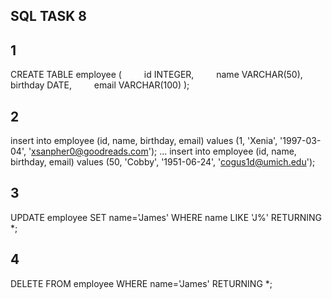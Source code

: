 ## SQL TASK 8
## 1
CREATE TABLE employee (
      id INTEGER,
  	name VARCHAR(50),
  	birthday DATE,
  	email VARCHAR(100)
);
## 2
insert into employee (id, name, birthday, email) values (1, 'Xenia', '1997-03-04', 'xsanpher0@goodreads.com');
...
insert into employee (id, name, birthday, email) values (50, 'Cobby', '1951-06-24', 'cogus1d@umich.edu');
## 3
UPDATE employee
SET name='James'
WHERE name LIKE 'J%'
RETURNING *;
## 4
DELETE FROM employee
WHERE name='James'
RETURNING *;